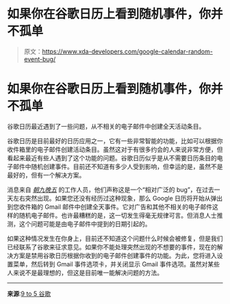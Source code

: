# 如果你在谷歌日历上看到随机事件，你并不孤单

> 原文：<https://www.xda-developers.com/google-calendar-random-event-bug/>

# 如果你在谷歌日历上看到随机事件，你并不孤单

谷歌日历最近遇到了一些问题，从不相关的电子邮件中创建全天活动条目。

谷歌日历是目前最好的日历应用之一，它有一些非常智能的功能，比如可以根据你收件箱里的电子邮件创建活动条目。虽然这对于有很多约会的人来说非常方便，但看起来最近有些人遇到了这个功能的问题。谷歌日历似乎是从不需要日历条目的电子邮件中随机创建事件。目前还不知道有多少人受到影响，但幸运的是，虽然不是最好的，但有一个解决方案。

消息来自 [*朝九晚五*](https://9to5google.com/2022/12/23/google-calendar-gmail-events-random/) 的工作人员，他们声称这是一个“相对广泛的 bug”，在过去一天左右突然出现。如果您还没有经历过这种现象，那么 Google 日历将开始从弹出到您收件箱的 Gmail 邮件中创建全天事件。它对广告和其他不相关的电子邮件这样的随机电子邮件。也许最糟糕的是，这一切发生得毫无规律可言。但消息人士推测，这个问题可能是由电子邮件中提到的日期引起的。

如果这种情况发生在你身上，目前还不知道这个问题什么时候会被修复，但是我们已经联系了谷歌来征求意见。如果你不能处理突然出现的不想要的事件，现在的解决方案是禁用谷歌日历根据你收到的电子邮件创建事件的功能。为此，您将进入设置菜单，然后转到 Gmail 事件选项卡，并关闭显示 Gmail 事件选项。虽然对某些人来说不是最理想的，但这是目前唯一能解决问题的方法。

* * *

**来源**:[9 to 5 谷歌](https://9to5google.com/2022/12/23/google-calendar-gmail-events-random/)